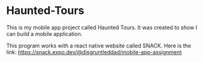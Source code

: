 # Haunted-Tours
This is my mobile app project called Haunted Tours. It was created to show I can build a mobile application.

This program works with a react native website called SNACK.
Here is the link: https://snack.expo.dev/@disgruntleddad/mobile-app-assignment